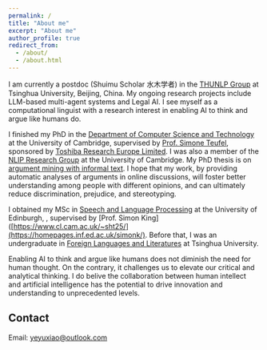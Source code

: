 ```yaml
---
permalink: /
title: "About me"
excerpt: "About me"
author_profile: true
redirect_from: 
  - /about/
  - /about.html
---
```


I am currently a postdoc (Shuimu Scholar 水木学者) in the [THUNLP Group](http://nlp.csai.tsinghua.edu.cn) at Tsinghua University, Beijing, China. My ongoing research projects include LLM-based multi-agent systems and Legal AI. I see myself as a computational linguist with a research interest in enabling AI to think and argue like humans do.

I finished my PhD in the [Department of Computer Science and Technology](https://www.cl.cam.ac.uk/) at the University of Cambridge, supervised by [Prof. Simone Teufel](https://www.cl.cam.ac.uk/~sht25/), sponsored by [Toshiba Research Europe Limited](https://www.toshiba.eu/pages/eu/Cambridge-Research-Laboratory/). I was also a member of the [NLIP Research Group](https://www.cl.cam.ac.uk/research/nl/) at the University of Cambridge. My PhD thesis is on [argument mining with informal text](https://www.repository.cam.ac.uk/items/793d7d68-cac5-48a9-8551-97b3eeccd597). I hope that my work, by providing automatic analyses of arguments in online discussions, will foster better understanding among people with different opinions, and can ultimately reduce discrimination, prejudice, and stereotyping.  

I obtained my MSc in [Speech and Language Processing](https://www.ed.ac.uk/ppls/linguistics-and-english-language/prospective/postgraduate/msc/speech-language-processing) at the University of Edinburgh, , supervised by [Prof. Simon King]([https://www.cl.cam.ac.uk/~sht25/](https://homepages.inf.ed.ac.uk/simonk/). Before that, I was an undergraduate in [Foreign Languages and Literatures](http://www.dfll.tsinghua.edu.cn/dfllen/) at Tsinghua University.

Enabling AI to think and argue like humans does not diminish the need for human thought. On the contrary, it challenges us to elevate our critical and analytical thinking. I do belive the collaboration between human intellect and artificial intelligence has the potential to drive innovation and understanding to unprecedented levels.




Contact
------
Email: yeyuxiao@outlook.com
